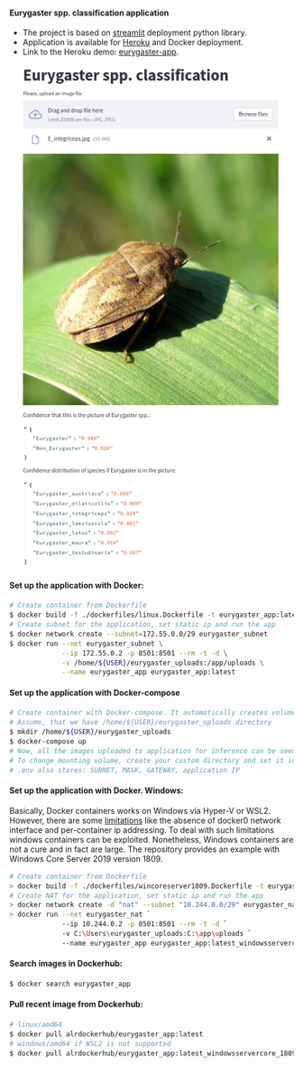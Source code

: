 #### Eurygaster spp. classification application

* The project is based on [streamlit](https://share.streamlit.io/daniellewisdl/streamlit-cheat-sheet/app.py) deployment
  python library.
* Application is available for [Heroku](https://www.heroku.com/) and Docker deployment.
* Link to the Heroku demo: [eurygaster-app](https://eurygaster-app.herokuapp.com/).

![eurygaster_integriceps_example](./assets/e_integriceps_example.png)


#### Set up the application with Docker:

```bash
# Create container from Dockerfile
$ docker build -f ./dockerfiles/linux.Dockerfile -t eurygaster_app:latest .
# Create subnet for the application, set static ip and run the app
$ docker network create --subnet=172.55.0.0/29 eurygaster_subnet
$ docker run --net eurygaster_subnet \
             --ip 172.55.0.2 -p 8501:8501 --rm -t -d \
             -v /home/${USER}/eurygaster_uploads:/app/uploads \
             --name eurygaster_app eurygaster_app:latest
```

#### Set up the application with Docker-compose
```bash
# Create container with Docker-compose. It automatically creates volume and mount image uploads to it.
# Assume, that we have /home/${USER}/eurygaster_uploads directory
$ mkdir /home/${USER}/eurygaster_uploads
$ docker-compose up
# Now, all the images uploaded to application for inference can be seen in FOLDER
# To change mounting volume, create your custom directory and set it in MOUNTING_VOLUME parameter in .env.
# .env also stores: SUBNET, MASK, GATEWAY, application IP
```

#### Set up the application with Docker. Windows:

Basically, Docker containers works on Windows via Hyper-V or WSL2.
However, there are some [limitations](https://docs.docker.com/desktop/windows/networking/) like the absence of docker0
network interface and  per-container ip addressing. To deal with such limitations windows containers can be exploited.
Nonetheless, Windows containers are not a cure and in fact are large. 
The repository provides an example with Windows Core Server 2019 version 1809.
```bash
# Create container from Dockerfile
> docker build -f ./dockerfiles/wincoreserver1809.Dockerfile -t eurygaster_app:latest_windowsservercore_1809 .
# Create NAT for the application, set static ip and run the app
> docker network create -d "nat" --subnet "10.244.0.0/29" eurygaster_nat
> docker run --net eurygaster_nat `
             --ip 10.244.0.2 -p 8501:8501 --rm -t -d `
             -v C:\Users\eurygaster_uploads:C:\app\uploads `
             --name eurygaster_app eurygaster_app:latest_windowsservercore_1809
```

#### Search images in Dockerhub:

```bash
$ docker search eurygaster_app
```

#### Pull recent image from Dockerhub:

```bash
# linux/amd64
$ docker pull alrdockerhub/eurygaster_app:latest
# windows/amd64 if WSL2 is not supported
$ docker pull alrdockerhub/eurygaster_app:latest_windowsservercore_1809
```
